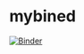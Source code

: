 # mybined

[![Binder](https://mybinder.org/badge.svg)](https://mybinder.org/v2/gh/agosiewska/mybined/master?filepath=jupyter-notebooks%2Fauditor.ipynb)
